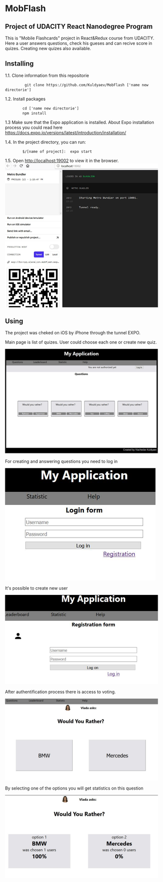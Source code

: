# MobFlash

## Project of UDACITY React Nanodegree Program

This is "Mobile Flashcards" project in React&Redux  course from UDACITY.
Here a user answers questions, check his gueses and can recive score in quizes.
Creating new quizes also available.

## Installing
1.1. Clone information from this repositorie

             git clone https://github.com/Kuldyaev/MobFlash ['name new directorie']
             
1.2. Install packages

            cd ['name new directorie']
            npm install

1.3  Make sure that the Expo application is installed. 
    About Expo installation process you could read here https://docs.expo.io/versions/latest/introduction/installation/

            
1.4. In the project directory, you can run:

            $/[name of project]:  expo start

1.5. Open [http://localhost:19002](http://localhost:19002) to view it in the browser.
![demo](https://github.com/Kuldyaev/MobFlash/blob/master/src/utils/img/image5.JPG)


 ## Using 

The project was cheked on iOS by iPhone through the tunnel EXPO. 

Main page is list of quizes. User could choose each one or create new quiz.

![demo](https://github.com/Kuldyaev/W-Y-R/blob/master/src/icons/1.JPG)

For creating and answering questions you need to log in

![demo](https://github.com/Kuldyaev/W-Y-R/blob/master/src/icons/2.JPG)

It's possible to create new user

![demo](https://github.com/Kuldyaev/W-Y-R/blob/master/src/icons/3.JPG)

After authentification process there is access to voting.  

![demo](https://github.com/Kuldyaev/W-Y-R/blob/master/src/icons/4.JPG)

By selecting one of the options you will get statistics  on this question

![demo](https://github.com/Kuldyaev/W-Y-R/blob/master/src/icons/5.JPG)




